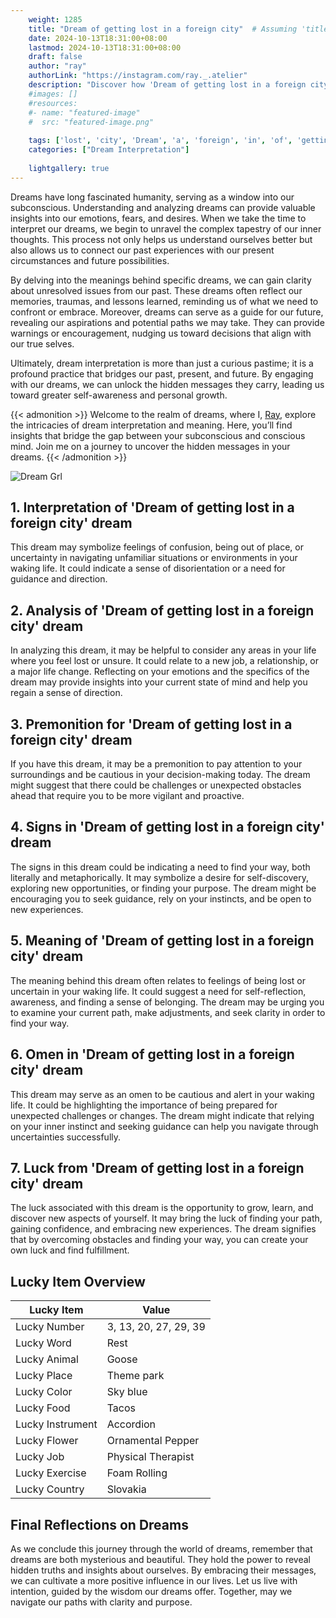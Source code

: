 ```yaml
---
    weight: 1285
    title: "Dream of getting lost in a foreign city"  # Assuming 'title' column exists
    date: 2024-10-13T18:31:00+08:00
    lastmod: 2024-10-13T18:31:00+08:00
    draft: false
    author: "ray"
    authorLink: "https://instagram.com/ray._.atelier"
    description: "Discover how 'Dream of getting lost in a foreign city' can interpret your future and uncover its significant meanings in your life."
    #images: []
    #resources:
    #- name: "featured-image"
    #  src: "featured-image.png"
    
    tags: ['lost', 'city', 'Dream', 'a', 'foreign', 'in', 'of', 'getting']
    categories: ["Dream Interpretation"]
    
    lightgallery: true
---
```

    
Dreams have long fascinated humanity, serving as a window into our subconscious. Understanding and analyzing dreams can provide valuable insights into our emotions, fears, and desires. When we take the time to interpret our dreams, we begin to unravel the complex tapestry of our inner thoughts. This process not only helps us understand ourselves better but also allows us to connect our past experiences with our present circumstances and future possibilities.

By delving into the meanings behind specific dreams, we can gain clarity about unresolved issues from our past. These dreams often reflect our memories, traumas, and lessons learned, reminding us of what we need to confront or embrace. Moreover, dreams can serve as a guide for our future, revealing our aspirations and potential paths we may take. They can provide warnings or encouragement, nudging us toward decisions that align with our true selves.

Ultimately, dream interpretation is more than just a curious pastime; it is a profound practice that bridges our past, present, and future. By engaging with our dreams, we can unlock the hidden messages they carry, leading us toward greater self-awareness and personal growth.

{{< admonition >}}
Welcome to the realm of dreams, where I, [Ray](https://instagram.com/ray._.atelier), explore the intricacies of dream interpretation and meaning. Here, you’ll find insights that bridge the gap between your subconscious and conscious mind. Join me on a journey to uncover the hidden messages in your dreams.
{{< /admonition >}}

![Dream Grl](https://cdn.pixabay.com/photo/2017/11/02/03/35/gothic-2910057_1280.jpg "Dream Grl")

## 1. Interpretation of 'Dream of getting lost in a foreign city' dream
 This dream may symbolize feelings of confusion, being out of place, or uncertainty in navigating unfamiliar situations or environments in your waking life. It could indicate a sense of disorientation or a need for guidance and direction.

## 2. Analysis of 'Dream of getting lost in a foreign city' dream
 In analyzing this dream, it may be helpful to consider any areas in your life where you feel lost or unsure. It could relate to a new job, a relationship, or a major life change. Reflecting on your emotions and the specifics of the dream may provide insights into your current state of mind and help you regain a sense of direction.

## 3. Premonition for 'Dream of getting lost in a foreign city' dream
 If you have this dream, it may be a premonition to pay attention to your surroundings and be cautious in your decision-making today. The dream might suggest that there could be challenges or unexpected obstacles ahead that require you to be more vigilant and proactive.

## 4. Signs in 'Dream of getting lost in a foreign city' dream
 The signs in this dream could be indicating a need to find your way, both literally and metaphorically. It may symbolize a desire for self-discovery, exploring new opportunities, or finding your purpose. The dream might be encouraging you to seek guidance, rely on your instincts, and be open to new experiences.

## 5. Meaning of 'Dream of getting lost in a foreign city' dream
 The meaning behind this dream often relates to feelings of being lost or uncertain in your waking life. It could suggest a need for self-reflection, awareness, and finding a sense of belonging. The dream may be urging you to examine your current path, make adjustments, and seek clarity in order to find your way.

## 6. Omen in 'Dream of getting lost in a foreign city' dream
 This dream may serve as an omen to be cautious and alert in your waking life. It could be highlighting the importance of being prepared for unexpected challenges or changes. The dream might indicate that relying on your inner instinct and seeking guidance can help you navigate through uncertainties successfully.

## 7. Luck from 'Dream of getting lost in a foreign city' dream
 The luck associated with this dream is the opportunity to grow, learn, and discover new aspects of yourself. It may bring the luck of finding your path, gaining confidence, and embracing new experiences. The dream signifies that by overcoming obstacles and finding your way, you can create your own luck and find fulfillment.

## Lucky Item Overview
| Lucky Item          | Value              |
|---------------|--------------------|
| Lucky Number        | 3, 13, 20, 27, 29, 39  |
| Lucky Word          | Rest |
| Lucky Animal        | Goose |
| Lucky Place         | Theme park     |
| Lucky Color         | Sky blue     |
| Lucky Food          | Tacos      |
| Lucky Instrument    | Accordion |
| Lucky Flower        | Ornamental Pepper    |
| Lucky Job           | Physical Therapist       |
| Lucky Exercise      | Foam Rolling  |
| Lucky Country       | Slovakia    |


##  Final Reflections on Dreams

As we conclude this journey through the world of dreams, remember that dreams are both mysterious and beautiful. They hold the power to reveal hidden truths and insights about ourselves. By embracing their messages, we can cultivate a more positive influence in our lives. Let us live with intention, guided by the wisdom our dreams offer. Together, may we navigate our paths with clarity and purpose.
